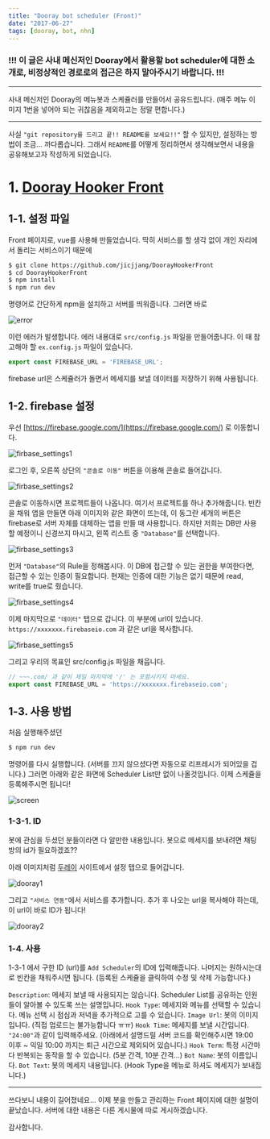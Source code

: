 ```yaml
---
title: "Dooray bot scheduler (Front)"
date: "2017-06-27"
tags: [dooray, bot, nhn]
---
```


### !!! 이 글은 사내 메신저인 Dooray에서 활용할 bot scheduler에 대한 소개로, 비정상적인 경로로의 접근은 하지 말아주시기 바랍니다. !!!

---

사내 메신저인 Dooray의 메뉴봇과 스케쥴러를 만들어서 공유드립니다.
(매주 메뉴 이미지 1번을 넣어야 되는 귀찮음을 제외하고는 정말 편합니다.)

---

사실 `"git repository를 드리고 끝!! README를 보세요!!"` 할 수 있지만, 설정하는 방법이 조금... 까다롭습니다.
그래서 `README`를 어떻게 정리하면서 생각해보면서 내용을 공유해보고자 작성하게 되었습니다.

# 1. [Dooray Hooker Front](https://github.com/jicjjang/DoorayHookerFront)

## 1-1. 설정 파일

Front 페이지로, vue를 사용해 만들었습니다. 딱히 서비스를 할 생각 없이 개인 자리에서 돌리는 서비스이기 때문에

```bash
$ git clone https://github.com/jicjjang/DoorayHookerFront
$ cd DoorayHookerFront
$ npm install
$ npm run dev
```

명령어로 간단하게 npm을 설치하고 서버를 띄워줍니다.
그러면 바로

![error](./error.png)

이런 에러가 발생합니다. 에러 내용대로 `src/config.js` 파일을 만들어줍니다. 이 때 참고해야 할 `ex.config.js` 파일이 있습니다.

```javascript
export const FIREBASE_URL = 'FIREBASE_URL';
```

firebase url은 스케쥴러가 돌면서 메세지를 보낼 데이터를 저장하기 위해 사용됩니다.

## 1-2. firebase 설정

우선 [https://firebase.google.com/](https://firebase.google.com/) 로 이동합니다.

![firbase_settings1](./firbase_settings1.png)

로그인 후, 오른쪽 상단의 `"콘솔로 이동"` 버튼을 이용해 콘솔로 들어갑니다.

![firbase_settings2](./firbase_settings2.png)

콘솔로 이동하시면 프로젝트들이 나옵니다. 여기서 프로젝트를 하나 추가해줍니다.
빈칸을 채워 앱을 만들면 아래 이미지와 같은 화면이 뜨는데, 이 동그란 세개의 버튼은 firebase로 서버 자체를 대체하는 앱을 만들 때 사용합니다.
하지만 저희는 DB만 사용할 예정이니 신경쓰지 마시고, 왼쪽 리스트 중 `"Database"`를 선택합니다.

![firbase_settings3](./firbase_settings3.png)

먼저 `"Database"`의 Rule을 정해봅시다. 이 DB에 접근할 수 있는 권한을 부여한다면, 접근할 수 있는 인증이 필요합니다.
현재는 인증에 대한 기능은 없기 때문에 read, write를 true로 줬습니다.

![firbase_settings4](./firbase_settings4.png)

이제 마지막으로 `"데이터"` 탭으로 갑니다. 이 부분에 url이 있습니다. `https://xxxxxxx.firebaseio.com` 과 같은 url을 복사합니다.

![firbase_settings5](./firbase_settings5.png)

그리고 우리의 목표인 src/config.js 파일을 채웁니다.

```javascript
// ~~~.com/ 과 같이 제일 마지막에 '/' 는 포함시키지 마세요.
export const FIREBASE_URL = 'https://xxxxxxx.firebaseio.com';
```

## 1-3. 사용 방법

처음 실행해주셨던

```bash
$ npm run dev
```

명령어를 다시 실행합니다. (서버를 끄지 않으셨다면 자동으로 리프레시가 되어있을 겁니다.)
그러면 아래와 같은 화면에 Scheduler List만 없이 나올것입니다. 이제 스케쥴을 등록해주시면 됩니다!

![screen](./screen.png)

### 1-3-1. ID

봇에 관심을 두셨던 분들이라면 다 알만한 내용입니다.
봇으로 메세지를 보내려면 채팅방의 id가 필요하겠죠??

아래 이미지처럼 [두레이](https://nhnent.dooray.com) 사이트에서 설정 탭으로 들어갑니다.

![dooray1](./dooray1.png)

그리고 `"서비스 연동"`에서 서비스를 추가합니다. 추가 후 나오는 url을 복사해야 하는데, 이 url이 바로 ID가 됩니다!

![dooray2](./dooray2.png)

### 1-4. 사용

1-3-1 에서 구한 ID (url)를 `Add Scheduler`의 ID에 입력해줍니다. 나머지는 원하시는대로 빈칸을 채워주시면 됩니다. (등록된 스케쥴을 클릭하여 수정 및 삭제 가능합니다.)

`Description`: 메세지 보낼 때 사용되지는 않습니다. Scheduler List를 공유하는 인원들이 알아볼 수 있도록 쓰는 설명입니다.
`Hook Type`: 메세지와 메뉴를 선택할 수 있습니다. 메뉴 선택 시 점심과 저녁을 추가적으로 고를 수 있습니다.
`Image Url`: 봇의 이미지입니다. (직접 업로드는 불가능합니다 ㅠㅠ)
`Hook Time`: 메세지를 보낼 시간입니다. `"24:00"`과 같이 입력해주세요. (아래에서 설명드릴 서버 코드를 확인해주시면 19:00 이후 ~ 익일 10:00 까지는 퇴근 시간으로 제외되어 있습니다.)
`Hook Term`: 특정 시간마다 반복되는 동작을 할 수 있습니다. (5분 간격, 10분 간격...)
`Bot Name`: 봇의 이름입니다.
`Bot Text`: 봇의 메세지 내용입니다. (Hook Type을 메뉴로 하셔도 메세지가 보내집니다.)

---

쓰다보니 내용이 길어졌네요... 이제 봇을 만들고 관리하는 Front 페이지에 대한 설명이 끝났습니다.
서버에 대한 내용은 다른 게시물에 따로 게시하겠습니다.

감사합니다.
